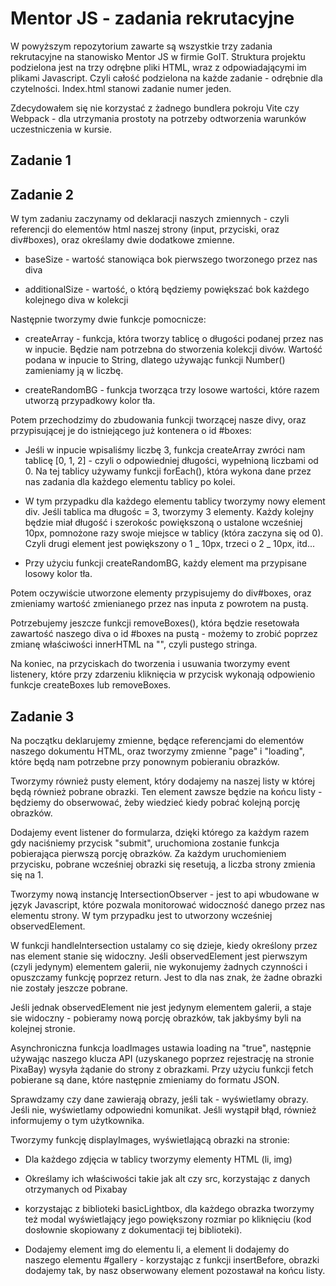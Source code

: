 # Mentor JS - zadania rekrutacyjne

W powyższym repozytorium zawarte są wszystkie trzy zadania rekrutacyjne na stanowisko Mentor JS w firmie GoIT. Struktura projektu podzielona jest na trzy odrębne pliki HTML, wraz z odpowiadającymi im plikami Javascript. Czyli całość podzielona na każde zadanie - odrębnie dla czytelności. Index.html stanowi zadanie numer jeden.

Zdecydowałem się nie korzystać z żadnego bundlera pokroju Vite czy Webpack - dla utrzymania prostoty na potrzeby odtworzenia warunków uczestniczenia w kursie.

## Zadanie 1

## Zadanie 2

W tym zadaniu zaczynamy od deklaracji naszych zmiennych - czyli referencji do elementów html naszej strony (input, przyciski, oraz div#boxes), oraz określamy dwie dodatkowe zmienne.

- baseSize - wartość stanowiąca bok pierwszego tworzonego przez nas diva

- additionalSize - wartość, o którą będziemy powiększać bok każdego kolejnego diva w kolekcji

Następnie tworzymy dwie funkcje pomocnicze:

- createArray - funkcja, która tworzy tablicę o długości podanej przez nas w inpucie. Będzie nam potrzebna do stworzenia kolekcji divów. Wartość podana w inpucie to String, dlatego używając funkcji Number() zamieniamy ją w liczbę.

- createRandomBG - funkcja tworząca trzy losowe wartości, które razem utworzą przypadkowy kolor tła.

Potem przechodzimy do zbudowania funkcji tworzącej nasze divy, oraz przypisującej je do istniejącego już kontenera o id #boxes:

- Jeśli w inpucie wpisaliśmy liczbę 3, funkcja createArray zwróci nam tablicę [0, 1, 2] - czyli o odpowiedniej długości, wypełnioną liczbami od 0. Na tej tablicy używamy funkcji forEach(), która wykona dane przez nas zadania dla każdego elementu tablicy po kolei.

- W tym przypadku dla każdego elementu tablicy tworzymy nowy element div. Jeśli tablica ma długośc = 3, tworzymy 3 elementy. Każdy kolejny będzie miał długość i szerokośc powiększoną o ustalone wcześniej 10px, pomnożone razy swoje miejsce w tablicy (która zaczyna się od 0). Czyli drugi element jest powiększony o 1 _ 10px, trzeci o 2 _ 10px, itd...

- Przy użyciu funkcji createRandomBG, każdy element ma przypisane losowy kolor tła.

Potem oczywiście utworzone elementy przypisujemy do div#boxes, oraz zmieniamy wartość zmienianego przez nas inputa z powrotem na pustą.

Potrzebujemy jeszcze funkcji removeBoxes(), która będzie resetowała zawartość naszego diva o id #boxes na pustą - możemy to zrobić poprzez zmianę właściwości innerHTML na "", czyli pustego stringa.

Na koniec, na przyciskach do tworzenia i usuwania tworzymy event listenery, które przy zdarzeniu kliknięcia w przycisk wykonają odpowienio funkcje createBoxes lub removeBoxes.

## Zadanie 3

Na początku deklarujemy zmienne, będące referencjami do elementów naszego dokumentu HTML, oraz tworzymy zmienne "page" i "loading", które będą nam potrzebne przy ponownym pobieraniu obrazków.

Tworzymy również pusty element, który dodajemy na naszej listy w której będą również pobrane obrazki. Ten element zawsze będzie na końcu listy - będziemy do obserwować, żeby wiedzieć kiedy pobrać kolejną porcję obrazków.

Dodajemy event listener do formularza, dzięki którego za każdym razem gdy naciśniemy przycisk "submit", uruchomiona zostanie funkcja pobierająca pierwszą porcję obrazków. Za każdym uruchomieniem przycisku, pobrane wcześniej obrazki się resetują, a liczba strony zmienia się na 1.

Tworzymy nową instancję IntersectionObserver - jest to api wbudowane w język Javascript, które pozwala monitorować widoczność danego przez nas elementu strony. W tym przypadku jest to utworzony wcześniej observedElement.

W funkcji handleIntersection ustalamy co się dzieje, kiedy określony przez nas element stanie się widoczny. Jeśli observedElement jest pierwszym (czyli jedynym) elementem galerii, nie wykonujemy żadnych czynności i opuszczamy funkcję poprzez return. Jest to dla nas znak, że żadne obrazki nie zostały jeszcze pobrane.

Jeśli jednak observedElement nie jest jedynym elementem galerii, a staje sie widoczny - pobieramy nową porcję obrazków, tak jakbyśmy byli na kolejnej stronie.

Asynchroniczna funkcja loadImages ustawia loading na "true", następnie używając naszego klucza API (uzyskanego poprzez rejestrację na stronie PixaBay) wysyła żądanie do strony z obrazkami. Przy użyciu funkcji fetch pobierane są dane, które następnie zmieniamy do formatu JSON.

Sprawdzamy czy dane zawierają obrazy, jeśli tak - wyświetlamy obrazy. Jeśli nie, wyświetlamy odpowiedni komunikat. Jeśli wystąpił błąd, również informujemy o tym użytkownika.

Tworzymy funkcję displayImages, wyświetlającą obrazki na stronie:

- Dla każdego zdjęcia w tablicy tworzymy elementy HTML (li, img)

- Określamy ich właściwości takie jak alt czy src, korzystając z danych otrzymanych od Pixabay

- korzystając z biblioteki basicLightbox, dla każdego obrazka tworzymy też modal wyświetlający jego powiększony rozmiar po kliknięciu (kod dosłownie skopiowany z dokumentacji tej biblioteki).

- Dodajemy element img do elementu li, a element li dodajemy do naszego elementu #gallery - korzystając z funkcji insertBefore, obrazki dodajemy tak, by nasz obserwowany element pozostawał na końcu listy.
